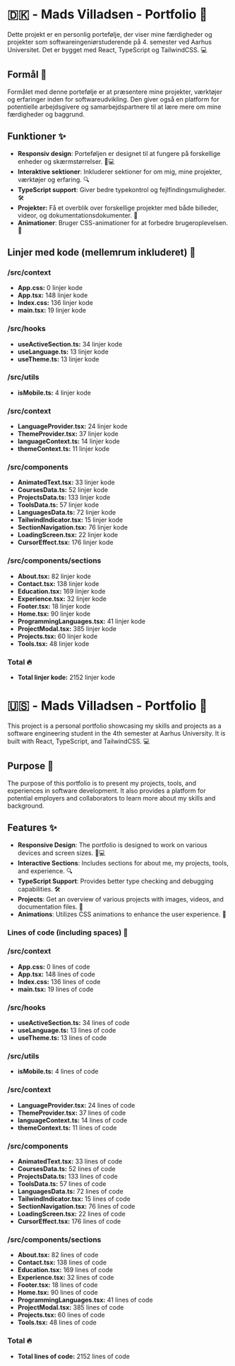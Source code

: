 # 🇩🇰 - Mads Villadsen - Portfolio 🌟

Dette projekt er en personlig portefølje, der viser mine færdigheder og projekter som softwareingeniørstuderende på 4. semester ved Aarhus Universitet. Det er bygget med React, TypeScript og TailwindCSS. 💻

## Formål 🎯

Formålet med denne portefølje er at præsentere mine projekter, værktøjer og erfaringer inden for softwareudvikling. Den giver også en platform for potentielle arbejdsgivere og samarbejdspartnere til at lære mere om mine færdigheder og baggrund.

## Funktioner ✨

- **Responsiv design**: Porteføljen er designet til at fungere på forskellige enheder og skærmstørrelser. 📱💻
- **Interaktive sektioner**: Inkluderer sektioner for om mig, mine projekter, værktøjer og erfaring. 🔍
- **TypeScript support**: Giver bedre typekontrol og fejlfindingsmuligheder. 🛠️
- **Projekter:** Få et overblik over forskellige projekter med både billeder, videor, og dokumentationsdokumenter. 📂
- **Animationer**: Bruger CSS-animationer for at forbedre brugeroplevelsen. 🎨

## Linjer med kode (mellemrum inkluderet) 👾

### /src/context

- **App.css:** 0 linjer kode
- **App.tsx:** 148 linjer kode
- **Index.css:** 136 linjer kode
- **main.tsx:** 19 linjer kode

### /src/hooks

- **useActiveSection.ts:** 34 linjer kode
- **useLanguage.ts:** 13 linjer kode
- **useTheme.ts:** 13 linjer kode

### /src/utils

- **isMobile.ts:** 4 linjer kode

### /src/context

- **LanguageProvider.tsx:** 24 linjer kode
- **ThemeProvider.tsx:** 37 linjer kode
- **languageContext.ts:** 14 linjer kode
- **themeContext.ts:** 11 linjer kode

### /src/components

- **AnimatedText.tsx:** 33 linjer kode
- **CoursesData.ts:** 52 linjer kode
- **ProjectsData.ts:** 133 linjer kode
- **ToolsData.ts:** 57 linjer kode
- **LanguagesData.ts:** 72 linjer kode
- **TailwindIndicator.tsx:** 15 linjer kode
- **SectionNavigation.tsx:** 76 linjer kode
- **LoadingScreen.tsx:** 22 linjer kode
- **CursorEffect.tsx:** 176 linjer kode

### /src/components/sections

- **About.tsx:** 82 linjer kode
- **Contact.tsx:** 138 linjer kode
- **Education.tsx:** 169 linjer kode
- **Experience.tsx:** 32 linjer kode
- **Footer.tsx:** 18 linjer kode
- **Home.tsx:** 90 linjer kode
- **ProgrammingLanguages.tsx:** 41 linjer kode
- **ProjectModal.tsx:** 385 linjer kode
- **Projects.tsx:** 60 linjer kode
- **Tools.tsx:** 48 linjer kode

### Total 🔥

- **Total linjer kode:** 2152 linjer kode

# 🇺🇸 - Mads Villadsen - Portfolio 🌟

This project is a personal portfolio showcasing my skills and projects as a software engineering student in the 4th semester at Aarhus University. It is built with React, TypeScript, and TailwindCSS. 💻

## Purpose 🎯

The purpose of this portfolio is to present my projects, tools, and experiences in software development. It also provides a platform for potential employers and collaborators to learn more about my skills and background.

## Features ✨

- **Responsive Design**: The portfolio is designed to work on various devices and screen sizes. 📱💻
- **Interactive Sections**: Includes sections for about me, my projects, tools, and experience. 🔍
- **TypeScript Support**: Provides better type checking and debugging capabilities. 🛠️
- **Projects**: Get an overview of various projects with images, videos, and documentation files. 📂
- **Animations**: Utilizes CSS animations to enhance the user experience. 🎨

### Lines of code (including spaces) 👾

### /src/context

- **App.css:** 0 lines of code
- **App.tsx:** 148 lines of code
- **Index.css:** 136 lines of code
- **main.tsx:** 19 lines of code

### /src/hooks

- **useActiveSection.ts:** 34 lines of code
- **useLanguage.ts:** 13 lines of code
- **useTheme.ts:** 13 lines of code

### /src/utils

- **isMobile.ts:** 4 lines of code

### /src/context

- **LanguageProvider.tsx:** 24 lines of code
- **ThemeProvider.tsx:** 37 lines of code
- **languageContext.ts:** 14 lines of code
- **themeContext.ts:** 11 lines of code

### /src/components

- **AnimatedText.tsx:** 33 lines of code
- **CoursesData.ts:** 52 lines of code
- **ProjectsData.ts:** 133 lines of code
- **ToolsData.ts:** 57 lines of code
- **LanguagesData.ts:** 72 lines of code
- **TailwindIndicator.tsx:** 15 lines of code
- **SectionNavigation.tsx:** 76 lines of code
- **LoadingScreen.tsx:** 22 lines of code
- **CursorEffect.tsx:** 176 lines of code

### /src/components/sections

- **About.tsx:** 82 lines of code
- **Contact.tsx:** 138 lines of code
- **Education.tsx:** 169 lines of code
- **Experience.tsx:** 32 lines of code
- **Footer.tsx:** 18 lines of code
- **Home.tsx:** 90 lines of code
- **ProgrammingLanguages.tsx:** 41 lines of code
- **ProjectModal.tsx:** 385 lines of code
- **Projects.tsx:** 60 lines of code
- **Tools.tsx:** 48 lines of code

### Total 🔥

- **Total lines of code:** 2152 lines of code
